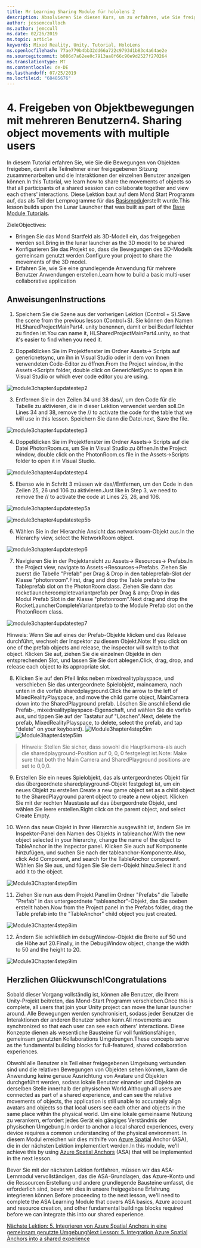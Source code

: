 ```yaml
---
title: Mr Learning Sharing Module für hololens 2
description: Absolvieren Sie diesen Kurs, um zu erfahren, wie Sie freigegebene Umgebungen mit mehreren Benutzern in einer hololens 2-Anwendung implementieren.
author: jessemcculloch
ms.author: jemccull
ms.date: 02/26/2019
ms.topic: article
keywords: Mixed Reality, Unity, Tutorial, HoloLens
ms.openlocfilehash: 77ae779b4bb32dd66a722c9793d1b83c4a64ae2e
ms.sourcegitcommit: b086d7a62ee0c7913aa8f66c90e9d2527f270264
ms.translationtype: MT
ms.contentlocale: de-DE
ms.lasthandoff: 07/25/2019
ms.locfileid: "68485676"
---
```

# <a name="4-sharing-object-movements-with-multiple-users"></a><span data-ttu-id="e6994-104">4. Freigeben von Objektbewegungen mit mehreren Benutzern</span><span class="sxs-lookup"><span data-stu-id="e6994-104">4. Sharing object movements with multiple users</span></span>

<span data-ttu-id="e6994-105">In diesem Tutorial erfahren Sie, wie Sie die Bewegungen von Objekten freigeben, damit alle Teilnehmer einer freigegebenen Sitzung zusammenarbeiten und die Interaktionen der einzelnen Benutzer anzeigen können.</span><span class="sxs-lookup"><span data-stu-id="e6994-105">In this Tutorial, we learn how to share the movements of objects so that all participants of a shared session can collaborate together and view each others' interactions.</span></span> <span data-ttu-id="e6994-106">Diese Lektion baut auf dem Mond Start Programm auf, das als Teil der Lernprogramme für das [Basismodul](mrlearning-base.md)erstellt wurde.</span><span class="sxs-lookup"><span data-stu-id="e6994-106">This lesson builds upon the Lunar Launcher that was built as part of the [Base Module Tutorials](mrlearning-base.md).</span></span>

<span data-ttu-id="e6994-107">Ziele</span><span class="sxs-lookup"><span data-stu-id="e6994-107">Objectives:</span></span>

- <span data-ttu-id="e6994-108">Bringen Sie das Mond Startfeld als 3D-Modell ein, das freigegeben werden soll.</span><span class="sxs-lookup"><span data-stu-id="e6994-108">Bring in the lunar launcher as the 3D model to be shared</span></span>
- <span data-ttu-id="e6994-109">Konfigurieren Sie das Projekt so, dass die Bewegungen des 3D-Modells gemeinsam genutzt werden.</span><span class="sxs-lookup"><span data-stu-id="e6994-109">Configure your project to share the movements of the 3D model.</span></span>
- <span data-ttu-id="e6994-110">Erfahren Sie, wie Sie eine grundlegende Anwendung für mehrere Benutzer Anwendungen erstellen.</span><span class="sxs-lookup"><span data-stu-id="e6994-110">Learn how to build a basic multi-user collaborative application</span></span>

## <a name="instructions"></a><span data-ttu-id="e6994-111">Anweisungen</span><span class="sxs-lookup"><span data-stu-id="e6994-111">Instructions</span></span>


1. <span data-ttu-id="e6994-112">Speichern Sie die Szene aus der vorherigen Lektion (Control + S).</span><span class="sxs-lookup"><span data-stu-id="e6994-112">Save the scene from the previous lesson (Control+S).</span></span> <span data-ttu-id="e6994-113">Sie können den Namen HLSharedProjectMainPart4. unity benennen, damit er bei Bedarf leichter zu finden ist.</span><span class="sxs-lookup"><span data-stu-id="e6994-113">You can name it, HLSharedProjectMainPart4.unity, so that it's easier to find when you need it.</span></span>

2. <span data-ttu-id="e6994-114">Doppelklicken Sie im Projektfenster im Ordner Assets-> Scripts auf genericnetsync, um ihn in Visual Studio oder in dem von Ihnen verwendeten Code-Editor zu öffnen.</span><span class="sxs-lookup"><span data-stu-id="e6994-114">From the Project window, in the Assets->Scripts folder, double click on GenericNetSync to open it in Visual Studio or which ever code editor you are using.</span></span>  

![module3chapter4updatestep2](images/module3chapter4updatestep2.png)

3. <span data-ttu-id="e6994-116">Entfernen Sie in den Zeilen 34 und 38 das//, um den Code für die Tabelle zu aktivieren, die in dieser Lektion verwendet werden soll.</span><span class="sxs-lookup"><span data-stu-id="e6994-116">On Lines 34 and 38, remove the // to activate the code for the table that we will use in this lesson.</span></span> <span data-ttu-id="e6994-117">Speichern Sie dann die Datei.</span><span class="sxs-lookup"><span data-stu-id="e6994-117">next, Save the file.</span></span> 

![module3chapter4updatestep3](images/module3chapter4updatestep3.png)

4. <span data-ttu-id="e6994-119">Doppelklicken Sie im Projektfenster im Ordner Assets-> Scripts auf die Datei PhotonRoom.cs, um Sie in Visual Studio zu öffnen.</span><span class="sxs-lookup"><span data-stu-id="e6994-119">In the Project window, double click on the PhotonRoom.cs file in the Assets->Scripts folder to open it in Visual Studio.</span></span> 

![module3chapter4updatestep4](images/module3chapter4updatestep4.png)

5. <span data-ttu-id="e6994-121">Ebenso wie in Schritt 3 müssen wir das//Entfernen, um den Code in den Zeilen 25, 26 und 106 zu aktivieren.</span><span class="sxs-lookup"><span data-stu-id="e6994-121">Just like in Step 3, we need to remove the // to activate the code at Lines 25, 26, and 106.</span></span>

![module3chapter4updatestep5a](images/module3chapter4updatestep5a.png) 

![module3chapter4updatestep5b](images/module3chapter4updatestep5b.png)

6. <span data-ttu-id="e6994-124">Wählen Sie in der Hierarchie Ansicht das networkroom-Objekt aus.</span><span class="sxs-lookup"><span data-stu-id="e6994-124">In the Hierarchy view, select the NetworkRoom object.</span></span>

![module3chapter4updatestep6](images/module3chapter4updatestep6.png)

7. <span data-ttu-id="e6994-126">Navigieren Sie in der Projektansicht zu Assets-> Resources-> Prefabs.</span><span class="sxs-lookup"><span data-stu-id="e6994-126">In the Project view, navigate to Assets->Resources->Prefabs.</span></span> <span data-ttu-id="e6994-127">Ziehen Sie zuerst die Tabelle "Prefab" per Drag & Drop in den tableprefab-Slot der Klasse "photonroom".</span><span class="sxs-lookup"><span data-stu-id="e6994-127">First, drag and drop the Table prefab to the Tableprefab slot on the PhotonRoom class.</span></span> <span data-ttu-id="e6994-128">Ziehen Sie dann das rocketlaunchercompletevariantprefab per Drag & amp; Drop in das Modul Prefab Slot in der Klasse "photonroom".</span><span class="sxs-lookup"><span data-stu-id="e6994-128">Next drag and drop the RocketLauncherCompleteVariantprefab to the Module Prefab slot on the PhotonRoom class.</span></span>

![module3chapter4updatestep7](images/module3chapter4updatestep7.png)

   <span data-ttu-id="e6994-130">Hinweis: Wenn Sie auf eines der Prefab-Objekte klicken und das Release durchführt, wechselt der Inspektor zu diesem Objekt.</span><span class="sxs-lookup"><span data-stu-id="e6994-130">Note: If you click on one of the prefab objects and release, the inspector will switch to that object.</span></span> <span data-ttu-id="e6994-131">Klicken Sie auf, ziehen Sie die einzelnen Objekte in den entsprechenden Slot, und lassen Sie Sie dort ablegen.</span><span class="sxs-lookup"><span data-stu-id="e6994-131">Click, drag, drop, and release each object to its appropriate slot.</span></span>

8. <span data-ttu-id="e6994-132">Klicken Sie auf den Pfeil links neben mixedrealityplayspace, und verschieben Sie das untergeordnete Spielobjekt, maincamera, nach unten in die vorfab sharedplayground.</span><span class="sxs-lookup"><span data-stu-id="e6994-132">Click the arrow to the left of MixedRealityPlayspace, and move the child game object, MainCamera down into the SharedPlayground prefab.</span></span> <span data-ttu-id="e6994-133">Löschen Sie anschließend die Prefab-, mixedrealityplayspace-Eigenschaft, und wählen Sie die vorfab aus, und tippen Sie auf der Tastatur auf "Löschen".</span><span class="sxs-lookup"><span data-stu-id="e6994-133">Next, delete the prefab, MixedRealityPlayspace, to delete, select the prefab, and tap "delete" on your keyboard).</span></span>
<span data-ttu-id="e6994-134">![Module3hapter4step5im](images/module3chapter4step5im.PNG)</span><span class="sxs-lookup"><span data-stu-id="e6994-134">![Module3hapter4step5im](images/module3chapter4step5im.PNG)</span></span>

><span data-ttu-id="e6994-135">Hinweis:  Stellen Sie sicher, dass sowohl die Hauptkamera-als auch die sharedplayground-Position auf 0, 0, 0 festgelegt ist.</span><span class="sxs-lookup"><span data-stu-id="e6994-135">Note:  Make sure that both the Main Camera and SharedPlayground positions are set to 0,0,0.</span></span>
>

9. <span data-ttu-id="e6994-136">Erstellen Sie ein neues Spielobjekt, das als untergeordnetes Objekt für das übergeordnete sharedplayground-Objekt festgelegt ist, um ein neues Objekt zu erstellen.</span><span class="sxs-lookup"><span data-stu-id="e6994-136">Create a new game object set as a child object to the SharedPlayground parent object to create a new object.</span></span> <span data-ttu-id="e6994-137">Klicken Sie mit der rechten Maustaste auf das übergeordnete Objekt, und wählen Sie leere erstellen.</span><span class="sxs-lookup"><span data-stu-id="e6994-137">Right click on the parent object, and select Create Empty.</span></span> 

10. <span data-ttu-id="e6994-138">Wenn das neue Objekt in Ihrer Hierarchie ausgewählt ist, ändern Sie im Inspektor-Panel den Namen des Objekts in tableanchor.</span><span class="sxs-lookup"><span data-stu-id="e6994-138">With the new object selected in your hierarchy, change the name of the object to TableAnchor in the Inspector panel.</span></span> <span data-ttu-id="e6994-139">Klicken Sie auch auf Komponente hinzufügen, und suchen Sie nach der tableanchor-Komponente.</span><span class="sxs-lookup"><span data-stu-id="e6994-139">Also, click Add Component, and search for the TableAnchor component.</span></span> <span data-ttu-id="e6994-140">Wählen Sie Sie aus, und fügen Sie Sie dem-Objekt hinzu.</span><span class="sxs-lookup"><span data-stu-id="e6994-140">Select it and add it to the object.</span></span> 

![Module3Chapter4step6im](images/module3chapter4step7im.PNG)

11. <span data-ttu-id="e6994-142">Ziehen Sie nun aus dem Projekt Panel im Ordner "Prefabs" die Tabelle "Prefab" in das untergeordnete "tableanchor"-Objekt, das Sie soeben erstellt haben.</span><span class="sxs-lookup"><span data-stu-id="e6994-142">Now from the Project panel in the Prefabs folder, drag the Table prefab into the "TableAnchor" child object you just created.</span></span>

![Module3Chapter4step8im](images/module3chapter4step8im.PNG)

12. <span data-ttu-id="e6994-144">Ändern Sie schließlich im debugWindow-Objekt die Breite auf 50 und die Höhe auf 20.</span><span class="sxs-lookup"><span data-stu-id="e6994-144">Finally, in the DebugWindow object, change the width to 50 and the height to 20.</span></span>

![Module3Chapter4step9im](images/module3chapter4step11im.PNG)

## <a name="congratulations"></a><span data-ttu-id="e6994-146">Herzlichen Glückwunsch!</span><span class="sxs-lookup"><span data-stu-id="e6994-146">Congratulations</span></span>


<span data-ttu-id="e6994-147">Sobald dieser Vorgang vollständig ist, können alle Benutzer, die Ihrem Unity-Projekt beitreten, das Mond-Start Programm verschieben.</span><span class="sxs-lookup"><span data-stu-id="e6994-147">Once this is complete, all users that join your Unity project can move the lunar launcher around.</span></span> <span data-ttu-id="e6994-148">Alle Bewegungen werden synchronisiert, sodass jeder Benutzer die Interaktionen der anderen Benutzer sehen kann.</span><span class="sxs-lookup"><span data-stu-id="e6994-148">All movements are synchronized so that each user can see each others' interactions.</span></span> <span data-ttu-id="e6994-149">Diese Konzepte dienen als wesentliche Bausteine für voll funktionsfähigen, gemeinsam genutzten Kollaborations Umgebungen.</span><span class="sxs-lookup"><span data-stu-id="e6994-149">These concepts serve as the fundamental building blocks for full-featured, shared collaboration experiences.</span></span> 

<span data-ttu-id="e6994-150">Obwohl alle Benutzer als Teil einer freigegebenen Umgebung verbunden sind und die relativen Bewegungen von Objekten sehen können, kann die Anwendung keine genaue Ausrichtung von Avatare und Objekten durchgeführt werden, sodass lokale Benutzer einander und Objekte an derselben Stelle innerhalb der physischen World.</span><span class="sxs-lookup"><span data-stu-id="e6994-150">Although all users are connected as part of a shared experience, and can see the relative movements of objects, the application is still unable to accurately align avatars and objects so that local users see each other and objects in the same place within the physical world.</span></span> <span data-ttu-id="e6994-151">Um eine lokale gemeinsame Nutzung zu verankern, erfordert jedes Gerät ein gängiges Verständnis der physischen Umgebung.</span><span class="sxs-lookup"><span data-stu-id="e6994-151">In order to anchor a local shared experiences, every device requires a common understanding of the physical environment.</span></span> <span data-ttu-id="e6994-152">In diesem Modul erreichen wir dies mithilfe von [Azure Spatial](<https://azure.microsoft.com/en-us/services/spatial-anchors/>) Anchor (ASA), die in der nächsten Lektion implementiert werden.</span><span class="sxs-lookup"><span data-stu-id="e6994-152">In this module, we'll achieve this by using [Azure Spatial Anchors](<https://azure.microsoft.com/en-us/services/spatial-anchors/>) (ASA) that will be implemented in the next lesson.</span></span>

<span data-ttu-id="e6994-153">Bevor Sie mit der nächsten Lektion fortfahren, müssen wir das ASA-Lernmodul vervollständigen, das die ASA-Grundlagen, das Azure-Konto und die Ressourcen Erstellung und andere grundlegende Bausteine umfasst, die erforderlich sind, bevor wir dies in unsere freigegebene Erfahrung integrieren können.</span><span class="sxs-lookup"><span data-stu-id="e6994-153">Before proceeding to the next lesson, we'll need to complete the ASA Learning Module that covers ASA basics, Azure account and resource creation, and other fundamental buildings blocks required before we can integrate this into our shared experience.</span></span>

<span data-ttu-id="e6994-154">[Nächste Lektion: 5. Integrieren von Azure Spatial Anchors in eine gemeinsam genutzte Umgebung](mrlearning-sharing(photon)-ch5.md)</span><span class="sxs-lookup"><span data-stu-id="e6994-154">[Next Lesson: 5. Integration Azure Spatial Anchors into a shared experience](mrlearning-sharing(photon)-ch5.md)</span></span>

